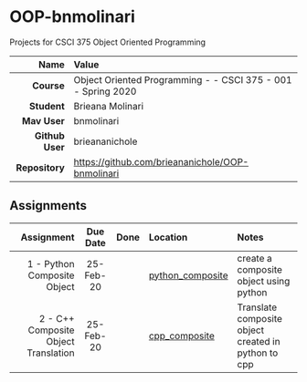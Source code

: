 # OOP-bnmolinari
Projects for CSCI 375 Object Oriented Programming

| Name | Value |
|---:|:---|
| **Course** | Object Oriented Programming -  - CSCI 375 - 001 - Spring 2020 |
| **Student** | Brieana Molinari |
| **Mav User**            | bnmolinari |
| **Github User**         | brieananichole |
| **Repository**          | https://github.com/brieananichole/OOP-bnmolinari |


## Assignments

| Assignment | Due Date | Done | Location | Notes |
|-----------:|:--------:|:----:|:---------|:------|
| 1 - Python Composite Object | 25-Feb-20 |    | [python_composite](https://github.com/brieananichole/OOP-bnmolinari/tree/master/Assignment1) | create a composite object using python |
| 2 - C++ Composite Object Translation | 25-Feb-20 |    | [cpp_composite](https://github.com/wmacevoy/csci000-astudent/tree/master/cpp-greet) | Translate composite object created in python to cpp |
